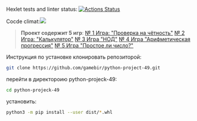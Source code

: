 Hexlet tests and linter status: [![Actions Status](https://github.com/gamebir/python-project-49/workflows/hexlet-check/badge.svg)](https://github.com/gamebir/python-project-49/actions)

 Cocde climat:<a href="https://codeclimate.com/github/gamebir/python-project-49/maintainability"><img
src="https://api.codeclimate.com/v1/badges/3e4e3068f6e9e0933acf/maintainability" /></a>

>__Проект содержит 5 игр__:
[№ 1 Игра: "Проверка на чётность"](https://asciinema.org/a/m5qqjlvXt8AQdJ1zezqifAGrf)
[№ 2 Игра: "Калькулятор"](https://asciinema.org/a/Q1qxAFdeVFLORccFL0dVWTHhf)
[№ 3 Игра "НОД"](href="https://asciinema.org/a/doV2201d3fJnQ4vOAbzTSXzXZ)
[№ 4 Игра "Арифметическая прогрессия"](https://asciinema.org/a/TCwrRWjFG7ZtvgwjiuM4SDPGL)
[№ 5 Игра "Простое ли число?"](https://asciinema.org/a/zfGnMTgdSzxq9IhHFoucF1i7M)

Инструкция по установке
клонировать репозиторой:

```bash
git clone https://github.com/gamebir/python-project-49.git
```

перейти в директороию python-projeck-49:

```bash
cd python-projeck-49 
```

установить:

```bash
python3 -m pip install --user dist/*.whl
```
